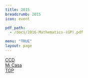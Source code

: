 ```yaml
---
title: 2015
breadcrumb: 2015
icon: event

pdf_path:
  - /docs/2016-Mathematics-(GP).pdf

menu: "TRUE"
layout: page
---
```

[CCD](mathematics-ccd)
<br />
[Mi Casa](mathematics-mi_casa)
<br />
[TGP](mathematics-tgp)
<br />